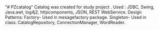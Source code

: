 "# PZcatalog" 
Catalog was created for study project . 
Used : JDBC, Swing, Java.awt, log4j2, httpcomponents, JSON, REST WebService.
Design Patterns: 
Factory- Used in mesagefactory package.
Singleton- Used in class: CatalogRepository, ConnectionManager, WordReader.

